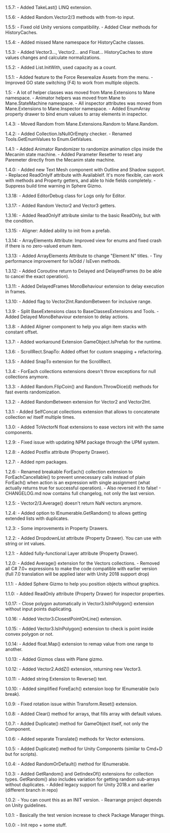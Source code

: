 1.5.7:
    - Added TakeLast() LINQ extension.

1.5.6:
    - Added Random.Vector2/3 methods with from-to input.

1.5.5:
    - Fixed old Unity versions compatibility.
    - Added Clear methods for HistoryCaches.

1.5.4:
    - Added missed Mane namespace for HistoryCache classes.

1.5.3:
    - Added Vector3..., Vector2... and Float... HistoryCaches to store values changes and calculate normalizations. 

1.5.2:
    - Added List.InitWith, used capacity as a count.

1.5.1:
    - Added feature to the Force Reserealize Assets from the menu.
    - Improved GO state switching (F4) to work from multiple objects.

1.5:
    - A lot of helper classes was moved from Mane.Extensions to Mane namespace.
    - Animator helpers was moved from Mane to Mane.StateMachine namespace.
    - All inspector attributes was moved from Mane.Extensions to Mane.Inspector namespace.
    - Added EnumArray property drawer to bind enum values to array elements in inspector.

1.4.3:
    - Moved Random from Mane.Extensions.Random to Mane.Random.

1.4.2:
    - Added Collection.IsNullOrEmpty checker.
    - Renamed Tools.GetEnumValues<T> to Enum.GetValues<T>.

1.4.1:
    - Added Animator Randomizer to randomize animation clips inside the Mecanim state machine.
    - Added Parameter Resetter to reset any Paremeter directly from the Mecanim state machine.

1.4.0:
    - Added new Text Mesh component with Outline and Shadow support.
    - Replaced ReadOnlyIf attribute with AvailableIf. It's more flexible, can work with methods and Property getters, and able to hide fields completely.
    - Suppress build time warning in Sphere Gizmo.

1.3.18:
    - Added EditorDebug class for Logs only for Editor.

1.3.17:
    - Added Random Vector2 and Vector3 getters. 

1.3.16:
    - Added ReadOnlyIf attribute similar to the basic ReadOnly, but with the condition.

1.3.15:
    - Aligner: Added ability to init from a prefab.
    
1.3.14:
    - ArrayElements Attribute: Improved view for enums and fixed crash if there is no zero-valued enum item.

1.3.13:
    - Added ArrayElements Attribute to change "Element N" titles.
    - Tiny performance improvement for IsOdd / IsEven methods.

1.3.12:
    - Added Coroutine return to Delayed and DelayedFrames (to be able to cancel the exact operation).

1.3.11:
    - Added DelayedFrames MonoBehaviour extension to delay execution in frames.

1.3.10:
    - Added flag to Vector2Int.RandomBetween for inclusive range.

1.3.9:
    - Split BaseExtensions class to BaseClassesExtensions and Tools.
    - Added Delayed MonoBehaviour extension to delay actions.

1.3.8:
    - Added Aligner component to help you align item stacks with constant offset.

1.3.7:
    - Added workaround Extension GameObject.IsPrefab for the runtime.

1.3.6:
    - ScrollRect.SnapTo: Added offset for custom snapping + refactoring.

1.3.5:
    - Added SnapTo extension for the ScrollRect.

1.3.4:
    - ForEach collections extensions doesn't throw exceptions for null collections anymore.

1.3.3:
    - Added Random.FlipCoin() and Random.ThrowDice(d) methods for fast events randomization.

1.3.2:
    - Added RandomBetween extension for Vector2 and Vector2Int.

1.3.1:
    - Added SelfConcat collections extension that allows to concatenate collection w/ itself multiple times. 

1.3.0:
    - Added ToVectorN float extensions to ease vectors init with the same components.

1.2.9:
    - Fixed issue with updating NPM package through the UPM system.

1.2.8:
    - Added Postfix attribute (Property Drawer).

1.2.7:
    - Added npm packages.

1.2.6:
    - Renamed breakable ForEach() collection extension to ForEachCancellable() to prevent unnecessary calls 
        instead of plain ForEach() when action is an expression with single assignment 
        (what actually returns true for successful operation). 
    - Also reversed it to false!
    - CHANGELOG.md now contains full changelog, not only the last version. 
    
1.2.5: 
    - Vector2/3.Average() doesn't return NaN vectors anymore.
    
1.2.4:
    - Added option to IEnumerable.GetRandom() to allows getting extended lists with duplicates.
    
1.2.3:
    - Some improvements in Property Drawers.
    
1.2.2:
    - Added DropdownList attribute (Property Drawer). You can use with string or int values.
    
1.2.1:
    - Added fully-functional Layer attribute (Property Drawer).
    
1.2.0:
    - Added Average() extension for the Vectors collections.
    - Removed all C# 7.0+ expressions to make the code compatible with earlier version
        (full 7.0 translation will be applied later with Unity 2018 support drop) 
      
1.1.1:
    - Added Sphere Gizmo to help you position objects without graphics.
    
1.1.0:
    - Added ReadOnly attribute (Property Drawer) for inspector properties.
    
1.0.17:
    - Close polygon automatically in Vector3.IsInPolygon() extension without input points duplicating.
    
1.0.16:
    - Added Vector3.ClosestPointOnLine() extension.
    
1.0.15:
    - Added Vector3.IsInPolygon() extension to check is point inside convex polygon or not.
    
1.0.14:
    - Added float.Map() extension to remap value from one range to another.
    
1.0.13:
    - Added Gizmos class with Plane gizmo.
    
1.0.12:
    - Added Vector2.AddZ() extension, returning new Vector3.
    
1.0.11:
    - Added string Extension to Reverse() text.
    
1.0.10:
    - Added simplified ForeEach() extension loop for IEnumerable (w/o break).
    
1.0.9:
    - Fixed rotation issue within Transform.Reset() extension.
    
1.0.8:
    - Added Clear() method for arrays, that fills array with default values.
    
1.0.7:
    - Added Duplicate() method for GameObject itself, not only the Component.
    
1.0.6:
    - Added separate Translate() methods for Vector extensions.
    
1.0.5:
    - Added Duplicate() method for Unity Components (similar to Cmd+D but for scripts).
    
1.0.4:
    - Added RandomOrDefault<T>() method for IEnumerable<T>.
    
1.0.3:
    - Added GetRandom() and GetIndexOf() extensions for collection types.
        GetRandom() also includes variation for getting random sub-arrays without duplicates.
    - Added legacy support for Unity 2018.x and earlier (different branch in repo)
        
1.0.2:
    - You can count this as an INIT version.
    - Rearrange project depends on Unity guidelines.
    
1.0.1:
    - Basically the test version increase to check Package Manager things.
    
1.0.0:
    - Init repo + some stuff.